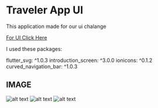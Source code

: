 # Traveler App UI

This application made for our ui chalange

[For UI Click Here](https://www.figma.com/file/K1MRy7whdPw7hsIdZQgOTy/Travel-App-(Community)?node-id=0%3A1)

I used these packages:

  flutter_svg: ^1.0.3
  introduction_screen: ^3.0.0
  ionicons: ^0.1.2
  curved_navigation_bar: ^1.0.3


## IMAGE

![alt text](https://i.hizliresim.com/ll746xx.png)
![alt text](https://i.hizliresim.com/ll746xx.png)
![alt text](https://i.hizliresim.com/ll746xx.png)
